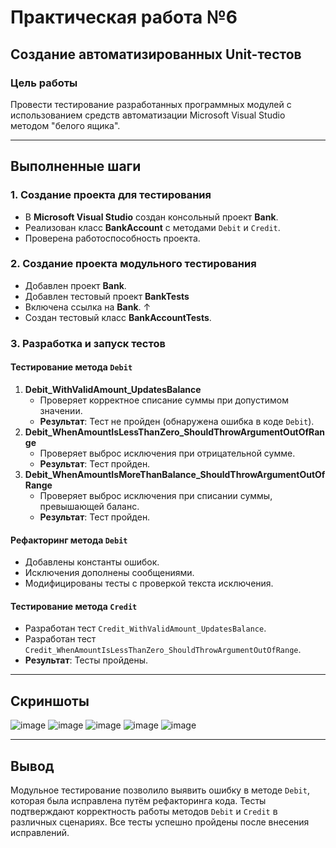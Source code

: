 # Практическая работа №6
## Создание автоматизированных Unit-тестов

### Цель работы
Провести тестирование разработанных программных модулей с использованием средств автоматизации Microsoft Visual Studio методом "белого ящика".

---

## Выполненные шаги

### 1. Создание проекта для тестирования
- В **Microsoft Visual Studio** создан консольный проект **Bank**.
- Реализован класс **BankAccount** с методами `Debit` и `Credit`.
- Проверена работоспособность проекта.

### 2. Создание проекта модульного тестирования
- Добавлен проект **Bank**.
- Добавлен тестовый проект **BankTests**
- Включена ссылка на **Bank**. ↑
- Создан тестовый класс **BankAccountTests**.

### 3. Разработка и запуск тестов
#### Тестирование метода `Debit`
1. **Debit_WithValidAmount_UpdatesBalance**
   - Проверяет корректное списание суммы при допустимом значении.
   - **Результат**: Тест не пройден (обнаружена ошибка в коде `Debit`).
2. **Debit_WhenAmountIsLessThanZero_ShouldThrowArgumentOutOfRange**
   - Проверяет выброс исключения при отрицательной сумме.
   - **Результат**: Тест пройден.
3. **Debit_WhenAmountIsMoreThanBalance_ShouldThrowArgumentOutOfRange**
   - Проверяет выброс исключения при списании суммы, превышающей баланс.
   - **Результат**: Тест пройден.

#### Рефакторинг метода `Debit`
- Добавлены константы ошибок.
- Исключения дополнены сообщениями.
- Модифицированы тесты с проверкой текста исключения.

#### Тестирование метода `Credit`
- Разработан тест `Credit_WithValidAmount_UpdatesBalance`.
- Разработан тест `Credit_WhenAmountIsLessThanZero_ShouldThrowArgumentOutOfRange`.
- **Результат**: Тесты пройдены.

---

## Скриншоты
![image](https://github.com/user-attachments/assets/9bc43f3f-c2c3-4685-ac3e-b3ee660d1c75)
![image](https://github.com/user-attachments/assets/5455c2d3-a86e-4d37-9383-204718e7a538)
![image](https://github.com/user-attachments/assets/6ef1dfea-fa11-4f7b-a4ca-f266ef27af57)
![image](https://github.com/user-attachments/assets/91469edf-7285-4f3a-995b-74df9a22de22)
![image](https://github.com/user-attachments/assets/1cb320e5-a195-45d6-b82e-278d4cad0d06)



---

## Вывод
Модульное тестирование позволило выявить ошибку в методе `Debit`, которая была исправлена путём рефакторинга кода. Тесты подтверждают корректность работы методов `Debit` и `Credit` в различных сценариях. Все тесты успешно пройдены после внесения исправлений.
